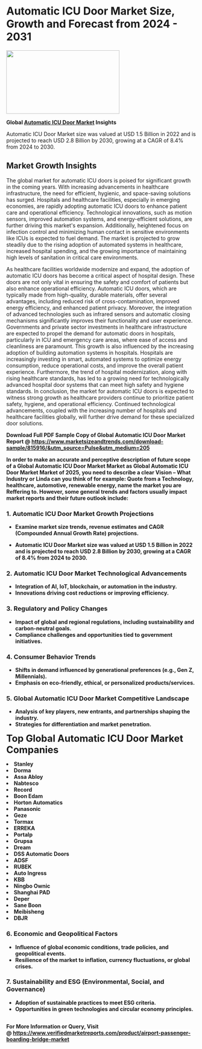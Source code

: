<H1>Automatic ICU Door Market Size, Growth and Forecast from 2024 - 2031</H1><img class="aligncenter size-medium wp-image-584254" src="https://thirdeyenews.in/wp-content/uploads/2024/09/Global-Market-Research-300x168.jpeg" alt="" width="300" height="168" /><p><strong>Global&nbsp;<a href="https://www.marketsizeandtrends.com/download-sample/815916/&amp;utm_source=Pulse&amp;utm_medium=205">Automatic ICU Door Market</a> Insights</strong></p><p>Automatic ICU Door Market size was valued at USD 1.5 Billion in 2022 and is projected to reach USD 2.8 Billion by 2030, growing at a CAGR of 8.4% from 2024 to 2030.</p><p><h2>Market Growth Insights</h2> <p>The global market for automatic ICU doors is poised for significant growth in the coming years. With increasing advancements in healthcare infrastructure, the need for efficient, hygienic, and space-saving solutions has surged. Hospitals and healthcare facilities, especially in emerging economies, are rapidly adopting automatic ICU doors to enhance patient care and operational efficiency. Technological innovations, such as motion sensors, improved automation systems, and energy-efficient solutions, are further driving this market's expansion. Additionally, heightened focus on infection control and minimizing human contact in sensitive environments like ICUs is expected to fuel demand. The market is projected to grow steadily due to the rising adoption of automated systems in healthcare, increased hospital spending, and the growing importance of maintaining high levels of sanitation in critical care environments.</p> <p><strong></strong></p> <p>As healthcare facilities worldwide modernize and expand, the adoption of automatic ICU doors has become a critical aspect of hospital design. These doors are not only vital in ensuring the safety and comfort of patients but also enhance operational efficiency. Automatic ICU doors, which are typically made from high-quality, durable materials, offer several advantages, including reduced risk of cross-contamination, improved energy efficiency, and enhanced patient privacy. Moreover, the integration of advanced technologies such as infrared sensors and automatic closing mechanisms significantly improves their functionality and user experience. Governments and private sector investments in healthcare infrastructure are expected to propel the demand for automatic doors in hospitals, particularly in ICU and emergency care areas, where ease of access and cleanliness are paramount. This growth is also influenced by the increasing adoption of building automation systems in hospitals. Hospitals are increasingly investing in smart, automated systems to optimize energy consumption, reduce operational costs, and improve the overall patient experience. Furthermore, the trend of hospital modernization, along with rising healthcare standards, has led to a growing need for technologically advanced hospital door systems that can meet high safety and hygiene standards. In conclusion, the market for automatic ICU doors is expected to witness strong growth as healthcare providers continue to prioritize patient safety, hygiene, and operational efficiency. Continued technological advancements, coupled with the increasing number of hospitals and healthcare facilities globally, will further drive demand for these specialized door solutions. <p><strong></p><p><span class=""><strong>Download Full PDF Sample Copy of Global Automatic ICU Door Market Report</strong> @ <a href="https://www.marketsizeandtrends.com/download-sample/815916/&amp;utm_source=Pulse&amp;utm_medium=205" target="_blank">https://www.marketsizeandtrends.com/download-sample/815916/&amp;utm_source=Pulse&amp;utm_medium=205</a></span></p><p>In order to make an accurate and perceptive description of future scope of a Global&nbsp;Automatic ICU Door Market Market as Global&nbsp;Automatic ICU Door Market Market of 2025, you need to describe a clear Vision &ndash; What Industry or Linda can you think of for example: Quote from a Technology, healthcare, automotive, renewable energy, name the market you are Reffering to. However, some general trends and factors usually impact market reports and their future outlook include:</p><h3>1.&nbsp;<strong>Automatic ICU Door Market Growth Projections</strong></h3><ul><li>Examine market size trends, revenue estimates and CAGR (Compounded Annual Growth Rate) projections.</li><li><p>Automatic ICU Door Market size was valued at USD 1.5 Billion in 2022 and is projected to reach USD 2.8 Billion by 2030, growing at a CAGR of 8.4% from 2024 to 2030.</p></li></ul><h3>2.&nbsp;<strong>Automatic ICU Door Market Technological Advancements</strong></h3><ul><li>Integration of AI, IoT, blockchain, or automation in the industry.</li><li>Innovations driving cost reductions or improving efficiency.</li></ul><h3>3.&nbsp;<strong>Regulatory and Policy Changes</strong></h3><ul><li>Impact of global and regional regulations, including sustainability and carbon-neutral goals.</li><li>Compliance challenges and opportunities tied to government initiatives.</li></ul><h3>4.&nbsp;<strong>Consumer Behavior Trends</strong></h3><ul><li>Shifts in demand influenced by generational preferences (e.g., Gen Z, Millennials).</li><li>Emphasis on eco-friendly, ethical, or personalized products/services.</li></ul><h3>5.&nbsp;<strong>Global Automatic ICU Door Market Competitive Landscape</strong></h3><ul><li>Analysis of key players, new entrants, and partnerships shaping the industry.</li><li>Strategies for differentiation and market penetration.</li></ul><p data-pm-slice="1 1 []"><span style="color: inherit; font-family: inherit; font-size: 25px;">Top Global Automatic ICU Door Market Companies</span></p><div class="" data-test-id=""><p><li>Stanley</li><li> Dorma</li><li> Assa Abloy</li><li> Nabtesco</li><li> Record</li><li> Boon Edam</li><li> Horton Automatics</li><li> Panasonic</li><li> Geze</li><li> Tormax</li><li> ERREKA</li><li> Portalp</li><li> Grupsa</li><li> Dream</li><li> DSS Automatic Doors</li><li> ADSF</li><li> RUBEK</li><li> Auto Ingress</li><li> KBB</li><li> Ningbo Ownic</li><li> Shanghai PAD</li><li> Deper</li><li> Sane Boon</li><li> Meibisheng</li><li> DBJR</li></p></div><h3>6.&nbsp;<strong>Economic and Geopolitical Factors</strong></h3><ul><li>Influence of global economic conditions, trade policies, and geopolitical events.</li><li>Resilience of the market to inflation, currency fluctuations, or global crises.</li></ul><h3>7.&nbsp;<strong>Sustainability and ESG (Environmental, Social, and Governance)</strong></h3><ul><li>Adoption of sustainable practices to meet ESG criteria.</li><li>Opportunities in green technologies and circular economy principles.</li></ul><h2><strong style="font-size: 14px;">For More Information or Query, Visit @&nbsp;</strong><a style="background-color: #ffffff; font-size: 14px;" href="https://www.marketsizeandtrends.com/report/automatic-icu-door-market/" target="_blank">https://www.verifiedmarketreports.com/product/airport-passenger-boarding-bridge-market</a></h2>
